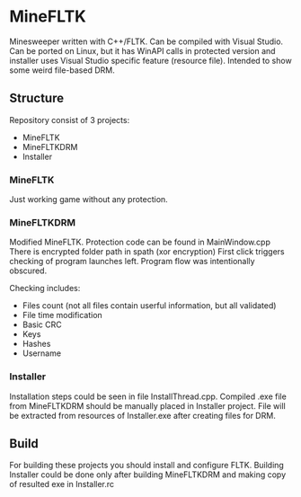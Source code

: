# MineFLTK

Minesweeper written with C++/FLTK. 
Can be compiled with Visual Studio.
Can be ported on Linux, but it has WinAPI calls in protected version and installer uses Visual Studio specific feature (resource file).
Intended to show some weird file-based DRM.

## Structure

Repository consist of 3 projects:
- MineFLTK
- MineFLTKDRM
- Installer

### MineFLTK

Just working game without any protection.

### MineFLTKDRM

Modified MineFLTK. Protection code can be found in MainWindow.cpp
There is encrypted folder path in spath (xor encryption)
First click triggers checking of program launches left.
Program flow was intentionally obscured.

Checking includes:
- Files count (not all files contain userful information, but all validated)
- File time modification
- Basic CRC
- Keys
- Hashes
- Username

### Installer

Installation steps could be seen in file InstallThread.cpp.
Compiled .exe file from MineFLTKDRM should be manually placed in Installer project.
File will be extracted from resources of Installer.exe after creating files for DRM.

## Build

For building these projects you should install and configure FLTK.
Building Installer could be done only after building MineFLTKDRM and making copy of resulted exe in Installer.rc
